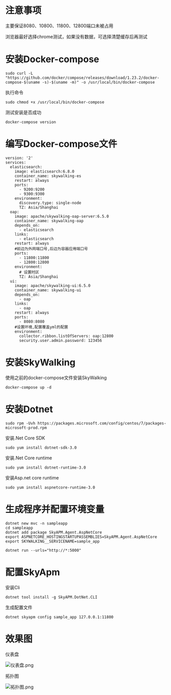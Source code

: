 # 注意事项

主要保证8080、10800、11800、12800端口未被占用

浏览器最好选择chrome测试，如果没有数据，可选择清楚缓存后再测试

# 安装Docker-compose

```
sudo curl -L "https://github.com/docker/compose/releases/download/1.23.2/docker-compose-$(uname -s)-$(uname -m)" -o /usr/local/bin/docker-compose
```

执行命令

```
sudo chmod +x /usr/local/bin/docker-compose
```

测试安装是否成功

```
docker-compose version
```

# 编写Docker-compose文件

```
version: '2'
services:
  elasticsearch:
    image: elasticsearch:6.8.0
    container_name: skywalking-es
    restart: always
    ports:
      - 9200:9200
      - 9300:9300
    environment:
      discovery.type: single-node
      TZ: Asia/Shanghai
  oap:
    image: apache/skywalking-oap-server:6.5.0
    container_name: skywalking-oap
    depends_on:
      - elasticsearch
    links:
      - elasticsearch
    restart: always
    #前边为外网端口号,后边为容器应用端口号
    ports:
      - 11800:11800
      - 12800:12800
    environment:
      # 设置时区
      TZ: Asia/Shanghai
  ui:
    image: apache/skywalking-ui:6.5.0
    container_name: skywalking-ui
    depends_on:
      - oap
    links:
      - oap
    restart: always
    ports:
      - 8080:8080
    #设置环境,配置覆盖yml的配置
    environment:
      collector.ribbon.listOfServers: oap:12800
      security.user.admin.password: 123456
```

# 安装SkyWalking

使用之前的docker-compose文件安装SkyWalking

```
docker-compose up -d
```

# 安装Dotnet

```
sudo rpm -Uvh https://packages.microsoft.com/config/centos/7/packages-microsoft-prod.rpm
```

安装.Net Core SDK

```
sudo yum install dotnet-sdk-3.0
```

安装.Net Core runtime

```
sudo yum install dotnet-runtime-3.0
```

安装Asp.net core runtime

```
sudo yum install aspnetcore-runtime-3.0
```

# 生成程序并配置环境变量

```
dotnet new mvc -n sampleapp
cd sampleapp
dotnet add package SkyAPM.Agent.AspNetCore
export ASPNETCORE_HOSTINGSTARTUPASSEMBLIES=SkyAPM.Agent.AspNetCore
export SKYWALKING__SERVICENAME=sample_app

dotnet run --urls="http://*:5000"
```

# 配置SkyApm

安装Cli

```
dotnet tool install -g SkyAPM.DotNet.CLI
```

生成配置文件

```
dotnet skyapm config sample_app 127.0.0.1:11800
```

# 效果图

仪表盘

![仪表盘.png](https://gitee.com/imstrive/ImageBed/raw/master/20191205/%E4%BB%AA%E8%A1%A8%E7%9B%98.png)

拓扑图

![拓扑图.png](https://gitee.com/imstrive/ImageBed/raw/master/20191205/%E6%8B%93%E6%89%91%E5%9B%BE.png)